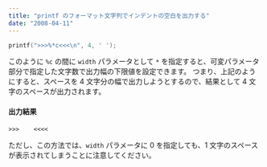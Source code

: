 ```yaml
---
title: "printf のフォーマット文字列でインデントの空白を出力する"
date: "2008-04-11"
---
```


~~~ cpp
printf(">>>%*c<<<\n", 4, ' ');
~~~

このように `%c` の間に `width` パラメータとして `*` を指定すると、可変パラメータ部分で指定した文字数で出力幅の下限値を設定できます。
つまり、上記のようにすると、スペースを 4 文字分の幅で出力しようとするので、結果として 4 文字のスペースが出力されます。

#### 出力結果

~~~
>>>    <<<<
~~~

ただし、この方法では、`width` パラメータに 0 を指定しても、1 文字のスペースが表示されてしまうことに注意してください。

